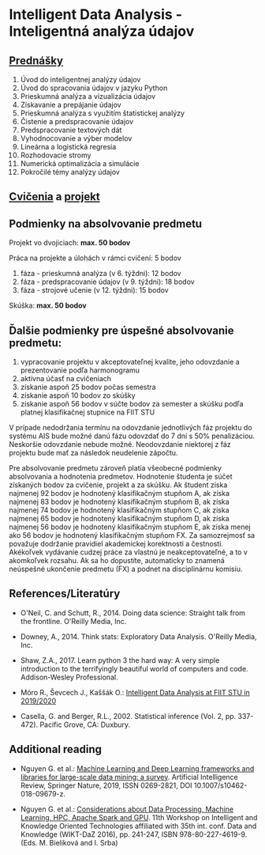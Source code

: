 #  Intelligent Data Analysis - Inteligentná analýza údajov

## [Prednášky](https://github.com/FIIT-IAU/2020-2021/tree/master/prednasky)

1. Úvod do inteligentnej analýzy údajov
2. Úvod do spracovania údajov v jazyku Python
3. Prieskumná analýza a vizualizácia údajov
4. Získavanie a prepájanie údajov
5. Prieskumná analýza s využitím štatistickej analýzy
6. Čistenie a predspracovanie údajov
7. Predspracovanie textových dát
8. Vyhodnocovanie a výber modelov
9. Lineárna a logistická regresia
10. Rozhodovacie stromy
11. Numerická optimalizácia a simulácie
12. Pokročilé témy analýzy údajov



## [Cvičenia](https://github.com/FIIT-IAU/2020-2021/tree/master/cvicenia) a [projekt](https://github.com/FIIT-IAU/2020-2021/tree/master/cvicenia/projekt)



## Podmienky na absolvovanie predmetu
Projekt vo dvojiciach: **max. 50 bodov**

Práca na projekte a úlohách v rámci cvičení: 5 bodov
1. fáza - prieskumná analýza (v 6. týždni): 12 bodov
2. fáza - predspracovanie údajov (v 9. týždni): 18 bodov
3. fáza - strojové učenie (v 12. týždni): 15 bodov

Skúška: **max. 50 bodov**

## Ďalšie podmienky pre úspešné absolvovanie predmetu:
1. vypracovanie projektu v akceptovateľnej kvalite, jeho odovzdanie a prezentovanie podľa harmonogramu
2. aktívna účasť na cvičeniach
3. získanie aspoň 25 bodov počas semestra
4. získanie aspoň 10 bodov zo skúšky
5. získanie aspoň 56 bodov v súčte bodov za semester a skúšku podľa platnej klasifikačnej stupnice na FIIT STU

V prípade nedodržania termínu na odovzdanie jednotlivých fáz projektu do systému AIS bude možné danú fázu odovzdať do 7 dní s 50% penalizáciou. Neskoršie odovzdanie nebude možné. Neodovzdanie niektorej z fáz projektu bude mať za následok neudelenie zápočtu.

Pre absolvovanie predmetu zároveň platia všeobecné podmienky absolvovania a hodnotenia predmetov. Hodnotenie študenta je súčet získaných bodov za cvičenie, projekt  a za skúšku. Ak študent získa najmenej 92 bodov je hodnotený klasifikačným stupňom A, ak získa najmenej 83 bodov je hodnotený klasifikačným stupňom B, ak získa najmenej 74 bodov je hodnotený klasifikačným stupňom C, ak získa najmenej 65 bodov je hodnotený klasifikačným stupňom D, ak získa najmenej 56 bodov je hodnotený klasifikačným stupňom E, ak získa menej ako 56 bodov je hodnotený klasifikačným stupňom FX. Za samozrejmosť sa považuje dodržanie pravidiel akademickej korektnosti a čestnosti. Akékoľvek vydávanie cudzej práce za vlastnú je neakceptovateľné, a to v akomkoľvek rozsahu. Ak sa ho dopustíte, automaticky to znamená neúspešné ukončenie predmetu (FX) a podnet na disciplinárnu komisiu.

References/Literatúry
------------

- O'Neil, C. and Schutt, R., 2014. Doing data science: Straight talk from the frontline. O'Reilly Media, Inc.

- Downey, A., 2014. Think stats: Exploratory Data Analysis. O'Reilly Media, Inc.

- Shaw, Z.A., 2017. Learn python 3 the hard way: A very simple introduction to the terrifyingly beautiful world of computers and code. Addison-Wesley Professional.

- Móro R., Ševcech J., Kaššák O.: [Intelligent Data Analysis at FIIT STU in 2019/2020](https://github.com/robom/IAU-2019-2020)

- Casella, G. and Berger, R.L., 2002. Statistical inference (Vol. 2, pp. 337-472). Pacific Grove, CA: Duxbury.

Additional reading
------------
- Nguyen G. et al.: [Machine Learning and Deep Learning frameworks and libraries for large-scale data mining: a survey](https://doi.org/10.1007/s10462-018-09679-z). Artificial Intelligence Review, Springer Nature, 2019, ISSN 0269-2821, DOI 10.1007/s10462-018-09679-z.

- Nguyen G. et al.: [Considerations about Data Processing, Machine Learning, HPC, Apache Spark and GPU](https://giangzuzana.github.io/files/2016_WIKT-DaZ.pdf). 11th Workshop on Intelligent and Knowledge Oriented Technologies affiliated with 35th int. conf. Data and Knowledge (WIKT-DaZ 2016), pp. 241-247, ISBN 978-80-227-4619-9. (Eds. M. Bieliková and I. Srba)

